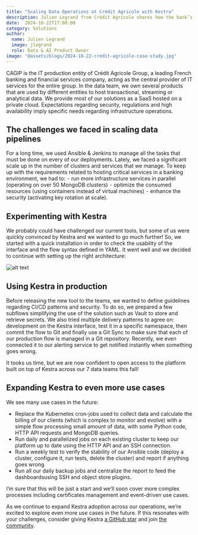 ```yaml
---
title: "Scaling Data Operations at Crédit Agricole with Kestra"
description: Julien Legrand from Crédit Agricole shares how the bank’s data team uses Kestra to optimize infrastructure management, enhance security, and scale data pipelines for mission-critical operations across over 100 of clusters serving NoSQL, MLOps, Streaming & Big Data use cases.
date:  2024-10-22T17:00:00
category: Solutions
author:
  name: Julien Legrand
  image: jlegrand
  role: Data & AI Product Owner
image: "@assets/blogs/2024-10-22-credit-agricole-case-study.jpg"
---
```


CAGIP is the IT production entity of Crédit Agricole Group, a leading French banking and financial services company, acting as the central provider of IT services for the entire group. In the data team, we own several products that are used by different entities to host transactional, streaming or analytical data. We provide most of our solutions as a SaaS hosted on a private cloud. Expectations regarding security, regulations and high availability imply specific needs regarding infrastructure operations.

## The challenges we faced in scaling data pipelines

For a long time, we used Ansible & Jenkins to manage all the tasks that must be done on every of our deployments. Lately, we faced a significant scale up in the number of clusters and services that we manage. To keep up with the requirements related to hosting critical services in a banking environment, we had to:
⁃ run more infrastructure services in parallel (operating on over 50 MongoDB clusters)
⁃ optimize the consumed resources (using containers instead of virtual machines)
⁃ enhance the security (activating key rotation at scale).

## Experimenting with Kestra

We probably could have challenged our current tools, but some of us were quickly convinced by Kestra and we wanted to go much further!
So, we started with a quick installation in order to check the usability of the interface and the flow syntax defined in YAML. It went well and we decided to continue with setting up the right architecture:

![alt text](@assets/blogs/2024-10-22-credit-agricole-case-study/architecture.png)

## Using Kestra in production

Before releasing the new tool to the teams, we wanted to define guidelines regarding CI/CD patterns and security. To do so, we prepared a few subflows simplifying the use of the solution such as Vault to store and retrieve secrets. We also tried multiple delivery patterns to agree on: development on the Kestra interface, test it in a specific namespace, then commit the flow to Git and finally use a Git Sync to make sure that each of our production flow is managed in a Git repository. Recently, we even connected it to our alerting service to get notified instantly when something goes wrong.

It tooks us time, but we are now confident to open access to the platform built on top of Kestra across our 7 data teams this fall!

## Expanding Kestra to even more use cases

We see many use cases in the future:
- Replace the Kubernetes cron-jobs used to collect data and calculate the billing of our clients (which is complex to monitor and evolve) with a simple flow processing small amount of data, with some Python code, HTTP API requests and MongoDB queries.
- Run daily and parallelized jobs on each existing cluster to keep our platform up to date using the HTTP API and an SSH connection.
- Run a weekly test to verify the stability of our Ansible code (deploy a cluster, configure it, run tests, delete the cluster) and report if anything goes wrong
- Run all our daily backup jobs and centralize the report to feed the dashboardsusing SSH and object store plugins.

I’m sure that this will be just a start and we’ll soon cover more complex processes including certificates management and event-driven use cases.


As we continue to expand Kestra adoption across our operations, we’re excited to explore even more use cases in the future. If this resonates with your challenges, consider giving Kestra [a GitHub star](https://github.com/kestra-io/kestra) and join [the community](https://kestra.io/slack).

